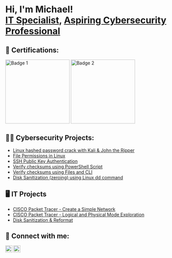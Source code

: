 <h1>Hi, I'm Michael! <br/><a href="https://github.com/MichaelKirbyIT">IT Specialist</a>, <a href="https://www.linkedin.com/in/wmkirby/">Aspiring Cybersecurity Professional</a></h1>

<h2>📄 Certifications: </h2>

<p>
    <img src="https://images.credly.com/images/0bf0f2da-a699-4c82-82e2-56dcf1f2e1c7/image.png" alt="Badge 1" width="200" />
  </a>
    <img src="https://images.credly.com/images/80d8a06a-c384-42bf-ad36-db81bce5adce/blob" alt="Badge 2" width="200" />
  </a>
</p>

<h2>👨‍💻 Cybersecurity Projects:</h2>

  - [Linux hashed password crack with Kali & John the Ripper](https://github.com/MichaelKirbyIT/PasswordCrackingWithKaliLinuxJtR.git)
  - [File Permissions in Linux](https://github.com/MichaelKirbyIT/FilePermissionsInLinux.git)
  - [SSH Public Key Authentication](https://github.com/MichaelKirbyIT/SSHPublicKeyAuthenticationLab.git)
  - [Verify checksums using PowerShell Script](https://github.com/MichaelKirbyIT/VerifyChecksumsUsingPowerShellScript.git)
  - [Verify checksums using Files and CLI](https://github.com/MichaelKirbyIT/VerifyChecksumsWithCmdSha256.git)
  - [Disk Sanitization (zeroing) using Linux dd command](https://github.com/MichaelKirbyIT/WipingDisksUsingddCommand.git)

<h2>🖥️ IT Projects</h2>

  - [CISCO Packet Tracer - Create a Simple Network](https://github.com/MichaelKirbyIT/CiscoPacketTracerCreateASimpleNetworkLab.git)
  - [CISCO Packet Tracer - Logical and Physical Mode Exploration](https://github.com/MichaelKirbyIT/CiscoPacketTracerLogicalAndPhysicalMode.git)
  - [Disk Sanitization & Reformat](https://github.com/MichaelKirbyIT/DiskSanitizationProject.git)

<h2> 🤳 Connect with me:</h2>

[<img align="left" alt="MichaelKirby | LinkedIn" width="22px" src="https://cdn.jsdelivr.net/npm/simple-icons@v3/icons/linkedin.svg" />][linkedin]
[<img align="left" alt="MichaelKirby | LinkedIn" width="22px" src="https://cdn.jsdelivr.net/npm/simple-icons@v3/icons/github.svg" />][github]

[linkedin]: https://www.linkedin.com/in/wmkirby/
[github]: https://github.com/MichaelKirbyIT/MichaelKirbyIT

<!--
**MichaelKirbyIT/MichaelKirbyIT** is a ✨ _special_ ✨ repository because its `README.md` (this file) appears on your GitHub profile.

Josh Madakor Portfolio on Github guide:
https://www.youtube.com/watch?v=zgqfWLHNKLk

Emoji site:
https://emojipedia.org/desktop-computer

Here are some ideas to get you started:

- 🔭 I’m currently working on ...
- 🌱 I’m currently learning ...
- 👯 I’m looking to collaborate on ...
- 🤔 I’m looking for help with ...
- 💬 Ask me about ...
- 📫 How to reach me: ...
- 😄 Pronouns: ...
- ⚡ Fun fact: ...
-->
